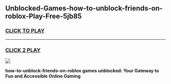 
## Unblocked-Games-how-to-unblock-friends-on-roblox-Play-Free-5jb85
<h3>
<a href="https://premium76.site?title=how-to-unblock-friends-on-roblox&ref=21A">CLICK TO PLAY</a></h3>
<hr>

<h3>
<a href="https://premium76.site?title=how-to-unblock-friends-on-roblox&ref=21A">CLICK 2 PLAY</a>
  
</h3>

<a href="https://premium76.site?title=how-to-unblock-friends-on-roblox&ref=21A"><img src="https://clearcache.store/games.png"></a>


**how-to-unblock-friends-on-roblox games unblocked: Your Gateway to Fun and Accessible Online Gaming**
